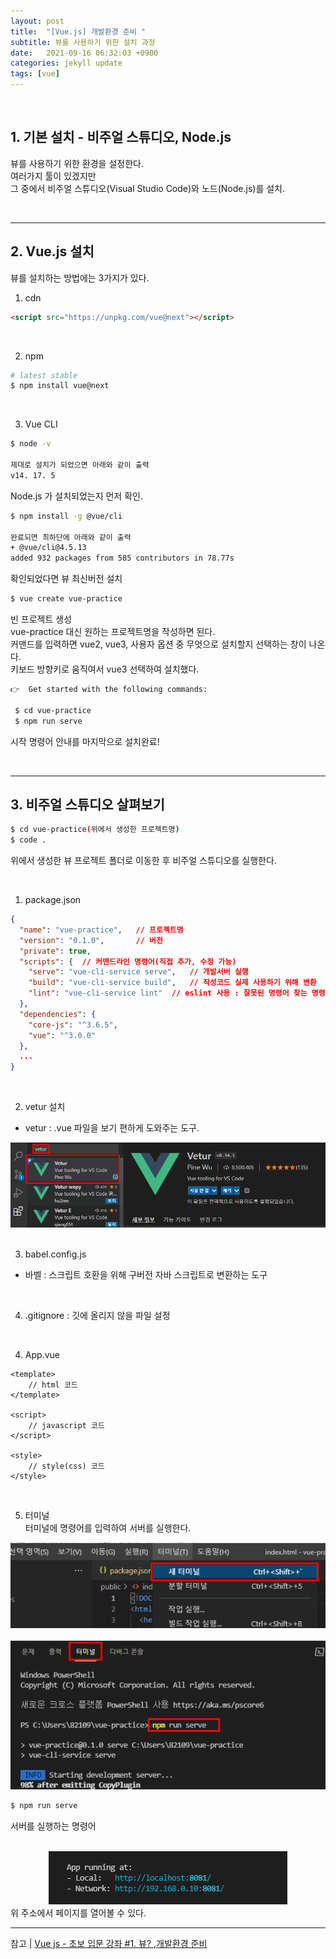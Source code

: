 ```yaml
---
layout: post
title:  "[Vue.js] 개발환경 준비 "
subtitle: 뷰를 사용하기 위한 설치 과정
date:   2021-09-16 06:32:03 +0900
categories: jekyll update
tags: [vue]
---
```


<br>

## 1. 기본 설치 - 비주얼 스튜디오, Node.js

뷰를 사용하기 위한 환경을 설정한다.  
여러가지 툴이 있겠지만  
그 중에서 비주얼 스튜디오(Visual Studio Code)와 노드(Node.js)를 설치.  

<br>

---
## 2. Vue.js 설치

뷰를 설치하는 방법에는 3가지가 있다.  

1) cdn

```html
<script src="https://unpkg.com/vue@next"></script>
```

<br>

2) npm

```bash
# latest stable
$ npm install vue@next
```
<br>

3) Vue CLI

```bash
$ node -v

제대로 설치가 되었으면 아래와 같이 출력
v14. 17. 5
```
Node.js 가 설치되었는지 먼저 확인.

```bash
$ npm install -g @vue/cli

완료되면 최하단에 아래와 같이 출력
+ @vue/cli@4.5.13
added 932 packages from 585 contributors in 78.77s
```
확인되었다면 뷰 최신버전 설치

```bash
$ vue create vue-practice
```
빈 프로젝트 생성  
vue-practice 대신 원하는 프로젝트명을 작성하면 된다.  
커맨드를 입력하면 vue2, vue3, 사용자 옵션 중 무엇으로 설치할지 선택하는 창이 나온다.  
키보드 방향키로 움직여서 vue3 선택하여 설치했다.  

```bash
👉  Get started with the following commands:

 $ cd vue-practice
 $ npm run serve
```
시작 명령어 안내를 마지막으로 설치완료!   

<br>

---
## 3. 비주얼 스튜디오 살펴보기

```bash
$ cd vue-practice(위에서 생성한 프로젝트명)
$ code .
```
위에서 생성한 뷰 프로젝트 폴더로 이동한 후 비주얼 스튜디오를 실행한다.  

<br>

1) package.json

```json
{
  "name": "vue-practice",	// 프로젝트명
  "version": "0.1.0",		// 버전
  "private": true,
  "scripts": { 	// 커맨드라인 명령어(직접 추가, 수정 가능)
    "serve": "vue-cli-service serve",	// 개발서버 실행
    "build": "vue-cli-service build",	// 작성코드 실제 사용하기 위해 변환
    "lint": "vue-cli-service lint"	// eslint 사용 : 잘못된 명령어 찾는 명령어
  },
  "dependencies": {
    "core-js": "^3.6.5",
    "vue": "^3.0.0"
  },
  ...
}
```

<br>

2) vetur 설치
* vetur : .vue 파일을 보기 편하게 도와주는 도구.
<center><img src="../assets/img/images/210916/01.png" style="text-align:center; cursor: pointer;" onclick="window.open(this.src)"></center>

<br>  

3) babel.config.js  
* 바벨 : 스크립트 호환을 위해 구버전 자바 스크립트로 변환하는 도구

<br>

4) .gitignore : 깃에 올리지 않을 파일 설정 

<br>

4) App.vue
```vue
<template>
	// html 코드
</template>

<script>
	// javascript 코드
</script>

<style>
	// style(css) 코드
</style>
```
<br>

5) 터미널  
터미널에 명령어를 입력하여 서버를 실행한다.  


<center><img src="../assets/img/images/210916/02.png" style="text-align:center; cursor: pointer;" onclick="window.open(this.src)"></center>

<br>

<center><img src="../assets/img/images/210916/03.png" style="text-align:center; cursor: pointer;" onclick="window.open(this.src)"></center>

```bash
$ npm run serve 
```
서버를 실행하는 명령어  

<br>

<center><img src="../assets/img/images/210916/04.png" style="text-align:center; cursor: pointer;" onclick="window.open(this.src)"></center>
위 주소에서 페이지를 열어볼 수 있다.  

---
참고 | [Vue js - 초보 입문 강좌 #1. 뷰? ,개발환경 준비](https://www.youtube.com/watch?v=DmgAvJhK3YE)   

